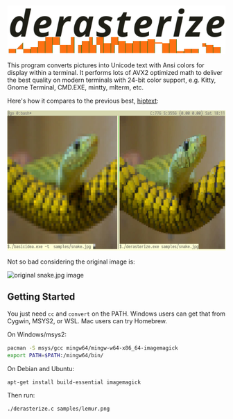 ![Derasterize](derasterize.png)

This program converts pictures into Unicode text with Ansi colors for display
within a terminal. It performs lots of AVX2 optimized math to deliver the best
quality on modern terminals with 24-bit color support, e.g. Kitty, Gnome Terminal,
CMD.EXE, mintty, mlterm, etc. 

Here's how it compares to the previous best, [hiptext](https://github.com/jart/hiptext):

![basicidea.c vs rasterize.c inside tmux using sample/snake.jpg](demo.jpg)

Not so bad considering the original image is:

![original snake.jpg image](snake.jpg)

## Getting Started

You just need `cc` and `convert` on the PATH. Windows users can get that
from Cygwin, MSYS2, or WSL. Mac users can try Homebrew.

On Windows/msys2:
```bash
pacman -S msys/gcc mingw64/mingw-w64-x86_64-imagemagick
export PATH=$PATH:/mingw64/bin/
```

On Debian and Ubuntu:
```bash
apt-get install build-essential imagemagick
``` 

Then run:
```bash
./derasterize.c samples/lemur.png
```
